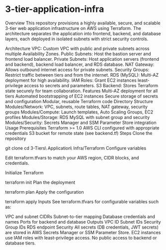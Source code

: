 # 3-tier-application-infra

Overview
This repository provisions a highly available, secure, and scalable 3-tier web application infrastructure on AWS using Terraform. The architecture separates the application into frontend, backend, and database layers, each deployed in isolated subnets with strict security controls.

Architecture
VPC: Custom VPC with public and private subnets across multiple Availability Zones.
Public Subnets: Host the bastion server and frontend load balancer.
Private Subnets: Host application servers (frontend and backend), backend load balancer, and RDS database.
NAT Gateway: Allows outbound internet access for private subnets.
Security Groups: Restrict traffic between tiers and from the internet.
RDS (MySQL): Multi-AZ deployment for high availability.
IAM Roles: Grant EC2 instances least-privilege access to secrets and parameters.
S3 Backend: Stores Terraform state securely for team collaboration.
Features
Multi-AZ deployment for all tiers
Automated bootstrapping of EC2 instances
Secure storage of secrets and configuration
Modular, reusable Terraform code
Directory Structure
Modules/Network: VPC, subnets, route tables, NAT gateway, security groups
Modules/Compute: Launch templates, Auto Scaling Groups, EC2 profiles
Modules/Storage: RDS MySQL with subnet group and security
Modules/Security: Secrets Manager and SSM Parameter Store integration
Usage
Prerequisites
Terraform >= 1.0
AWS CLI configured with appropriate credentials
S3 bucket for remote state (see backend.tf)
Steps
Clone the repository

git clone <repo-url>
cd 3-Tiers\ Application\ Infra/Terraform
Configure variables

Edit terraform.tfvars to match your AWS region, CIDR blocks, and credentials.

Initialize Terraform

terraform init
Plan the deployment

terraform plan
Apply the configuration

terraform apply
Inputs
See terraform.tfvars for configurable variables such as:

VPC and subnet CIDRs
Subnet-to-tier mapping
Database credentials and names
Ports for backend and database
Outputs
VPC ID
Subnet IDs
Security Group IDs
RDS endpoint
Security
All secrets (DB credentials, JWT secrets) are stored in AWS Secrets Manager or SSM Parameter Store.
EC2 instances use IAM roles with least-privilege access.
No public access to backend or database tiers.

